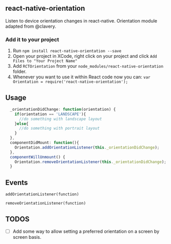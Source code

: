 ## react-native-orientation
Listen to device orientation changes in react-native.
Orientation module adapted from @clavery.

### Add it to your project

1. Run `npm install react-native-orientation --save`
2. Open your project in XCode, right click on your project and click `Add Files to "Your Project Name"`
3. Add `RCTOrientation` from your `node_modules/react-native-orientation` folder.
5. Whenever you want to use it within React code now you can:
`var Orientation = require('react-native-orientation');`


## Usage

```javascript
  _orientationDidChange: function(orientation) {
    if(orientation == 'LANDSCAPE'){
      //do something with landscape layout
    }else{
      //do something with portrait layout
    }
  },
  componentDidMount: function(){
    Orientation.addOrientationListener(this._orientationDidChange);
  },
  componentWillUnmount() {
    Orientation.removeOrientationListener(this._orientationDidChange);
  }
```

## Events

`addOrientationListener(function)`

`removeOrientationListener(function)`

## TODOS

- [ ] Add some way to allow setting a preferred orientation on a screen by screen basis.
